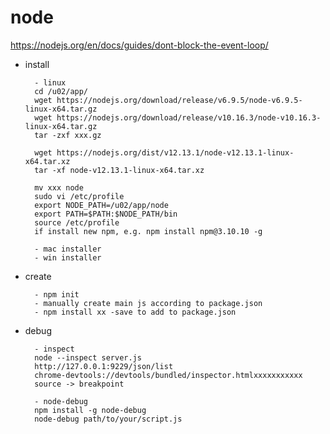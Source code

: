 # node

https://nodejs.org/en/docs/guides/dont-block-the-event-loop/

- install

        - linux
        cd /u02/app/
        wget https://nodejs.org/download/release/v6.9.5/node-v6.9.5-linux-x64.tar.gz
        wget https://nodejs.org/download/release/v10.16.3/node-v10.16.3-linux-x64.tar.gz
        tar -zxf xxx.gz

        wget https://nodejs.org/dist/v12.13.1/node-v12.13.1-linux-x64.tar.xz
        tar -xf node-v12.13.1-linux-x64.tar.xz

        mv xxx node
        sudo vi /etc/profile
        export NODE_PATH=/u02/app/node
        export PATH=$PATH:$NODE_PATH/bin
        source /etc/profile
        if install new npm, e.g. npm install npm@3.10.10 -g
        
        - mac installer
        - win installer

- create

        - npm init
        - manually create main js according to package.json
        - npm install xx -save to add to package.json

- debug

        - inspect
        node --inspect server.js
        http://127.0.0.1:9229/json/list
        chrome-devtools://devtools/bundled/inspector.htmlxxxxxxxxxxx
        source -> breakpoint

        - node-debug
        npm install -g node-debug
        node-debug path/to/your/script.js
